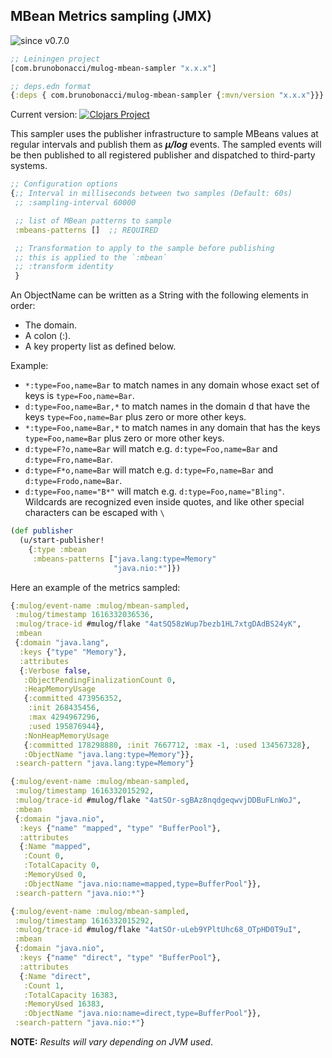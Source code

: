 ## MBean Metrics sampling (JMX)
![since v0.7.0](https://img.shields.io/badge/since-v0.7.0-brightgreen)

``` clojure
;; Leiningen project
[com.brunobonacci/mulog-mbean-sampler "x.x.x"]

;; deps.edn format
{:deps { com.brunobonacci/mulog-mbean-sampler {:mvn/version "x.x.x"}}}
```
Current version: [![Clojars Project](https://img.shields.io/clojars/v/com.brunobonacci/mulog-mbean-sampler.svg)](https://clojars.org/com.brunobonacci/mulog-mbean-sampler)

This sampler uses the publisher infrastructure to sample MBeans values
at regular intervals and publish them as ***μ/log*** events.
The sampled events will be then published to all registered publisher
and dispatched to third-party systems.


``` clojure
;; Configuration options
{;; Interval in milliseconds between two samples (Default: 60s)
 ;; :sampling-interval 60000

 ;; list of MBean patterns to sample
 :mbeans-patterns []  ;; REQUIRED

 ;; Transformation to apply to the sample before publishing
 ;; this is applied to the `:mbean`
 ;; :transform identity
 }
```

An ObjectName can be written as a String with the following elements in order:

  - The domain.
  - A colon (:).
  - A key property list as defined below.

Example:

  - `*:type=Foo,name=Bar` to match names in any domain whose exact
     set of keys is `type=Foo,name=Bar`.
  - `d:type=Foo,name=Bar,*` to match names in the domain d that
     have the keys `type=Foo,name=Bar` plus zero or more other keys.
  - `*:type=Foo,name=Bar,*` to match names in any domain that has
     the keys `type=Foo,name=Bar` plus zero or more other keys.
  - `d:type=F?o,name=Bar` will match e.g. `d:type=Foo,name=Bar` and
    `d:type=Fro,name=Bar`.
  - `d:type=F*o,name=Bar` will match e.g. `d:type=Fo,name=Bar` and
    `d:type=Frodo,name=Bar`.
  - `d:type=Foo,name="B*"` will match e.g. `d:type=Foo,name="Bling"`.
     Wildcards are recognized even inside quotes, and like other
     special characters can be escaped with `\`



``` clojure
(def publisher
  (u/start-publisher!
    {:type :mbean
     :mbeans-patterns ["java.lang:type=Memory"
                       "java.nio:*"]})
```

Here an example of the metrics sampled:

``` clojure
{:mulog/event-name :mulog/mbean-sampled,
 :mulog/timestamp 1616332036536,
 :mulog/trace-id #mulog/flake "4atSQ58zWup7bezb1HL7xtgDAdBS24yK",
 :mbean
 {:domain "java.lang",
  :keys {"type" "Memory"},
  :attributes
  {:Verbose false,
   :ObjectPendingFinalizationCount 0,
   :HeapMemoryUsage
   {:committed 473956352,
    :init 268435456,
    :max 4294967296,
    :used 195876944},
   :NonHeapMemoryUsage
   {:committed 178298880, :init 7667712, :max -1, :used 134567328},
   :ObjectName "java.lang:type=Memory"}},
 :search-pattern "java.lang:type=Memory"}

{:mulog/event-name :mulog/mbean-sampled,
 :mulog/timestamp 1616332015292,
 :mulog/trace-id #mulog/flake "4atSOr-sgBAz8nqdgeqwvjDDBuFLnWoJ",
 :mbean
 {:domain "java.nio",
  :keys {"name" "mapped", "type" "BufferPool"},
  :attributes
  {:Name "mapped",
   :Count 0,
   :TotalCapacity 0,
   :MemoryUsed 0,
   :ObjectName "java.nio:name=mapped,type=BufferPool"}},
 :search-pattern "java.nio:*"}

{:mulog/event-name :mulog/mbean-sampled,
 :mulog/timestamp 1616332015292,
 :mulog/trace-id #mulog/flake "4atSOr-uLeb9YPltUhc68_OTpHD0T9uI",
 :mbean
 {:domain "java.nio",
  :keys {"name" "direct", "type" "BufferPool"},
  :attributes
  {:Name "direct",
   :Count 1,
   :TotalCapacity 16383,
   :MemoryUsed 16383,
   :ObjectName "java.nio:name=direct,type=BufferPool"}},
 :search-pattern "java.nio:*"}
```

**NOTE:** *Results will vary depending on JVM used*.
